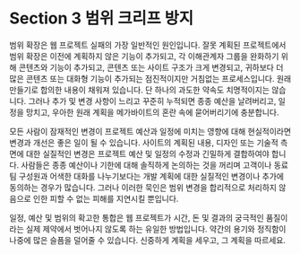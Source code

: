 # Section 3 범위 크리프 방지

범위 확장은 웹 프로젝트 실패의 가장 일반적인 원인입니다. 잘못 계획된 프로젝트에서 범위 확장은 이전에 계획하지 않은 기능이 추가되고, 각 이해관계자 그룹을 완화하기 위해 콘텐츠와 기능이 추가되고, 콘텐츠 또는 사이트 구조가 크게 변경되고, 귀하보다 더 많은 콘텐츠 또는 대화형 기능이 추가되는 점진적이지만 거침없는 프로세스입니다. 원래 만들기로 합의한 내용이 채워져 있습니다. 단 하나의 과도한 약속도 치명적이지는 않습니다. 그러나 추가 및 변경 사항이 느리고 꾸준히 누적되면 종종 예산을 날려버리고, 일정을 망치고, 우아한 원래 계획을 메가바이트의 혼란 속에 묻어버리기에 충분합니다.

모든 사람이 잠재적인 변경이 프로젝트 예산과 일정에 미치는 영향에 대해 현실적이라면 변경과 개선은 좋은 일이 될 수 있습니다. 사이트의 계획된 내용, 디자인 또는 기술적 측면에 대한 실질적인 변경은 프로젝트 예산 및 일정의 수정과 긴밀하게 결합하여야 합니다. 사람들은 종종 예산이나 기한에 대해 솔직하게 논의하는 것을 꺼리며 고객이나 동료 팀 구성원과 어색한 대화를 나누기보다는 개발 계획에 대한 실질적인 변경이나 추가에 동의하는 경우가 많습니다. 그러나 이러한 묵인은 범위 변경을 합리적으로 처리하지 않음으로 인한 피할 수 없는 피해를 지연시킬 뿐입니다.

일정, 예산 및 범위의 확고한 통합은 웹 프로젝트가 시간, 돈 및 결과의 궁극적인 품질이라는 실제 제약에서 벗어나지 않도록 하는 유일한 방법입니다. 약간의 용기와 정직함이 나중에 많은 슬픔을 덜어줄 수 있습니다. 신중하게 계획을 세우고, 그 계획을 따르세요.
